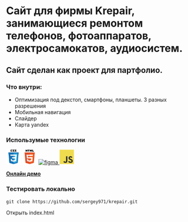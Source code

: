 # Сайт для фирмы Krepair, занимающиеся ремонтом телефонов, фотоаппаратов, электросамокатов, аудиосистем.
## Сайт сделан как проект для партфолио.

### Что внутри:
- Оптимизация под декстоп, смартфоны, планшеты. 3 разных разрешения
- Мобильная навигация
- Слайдер
- Карта yandex

### Использумые технологии
<p align="left">
<a href="https://www.w3schools.com/css/" target="_blank" rel="noreferrer">
<img src="https://raw.githubusercontent.com/devicons/devicon/master/icons/css3/css3-original-wordmark.svg" alt="css3" width="40" height="40"/></a> 
<a href="https://www.w3.org/html/" target="_blank" rel="noreferrer"> <img src="https://raw.githubusercontent.com/devicons/devicon/master/icons/html5/html5-original-wordmark.svg" alt="html5" width="40" height="40"/></a>
<a href="https://www.figma.com/" target="_blank" rel="noreferrer"> <img src="https://www.vectorlogo.zone/logos/figma/figma-icon.svg" alt="figma" width="40" height="40"/> </a>
<a href="https://developer.mozilla.org/en-US/docs/Web/JavaScript" target="_blank" rel="noreferrer"><img src="https://raw.githubusercontent.com/devicons/devicon/master/icons/javascript/javascript-original.svg" alt="javascript" width="40" height="40"/></a>
</p>

[**Онлайн демо**](https://sergey971.github.io/krepair/)

### Тестировать локально

```
git clone https://github.com/sergey971/krepair.git

```

Открыть index.html
